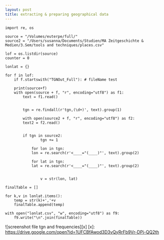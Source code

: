 ```yaml
---
layout: post
title: extracting & preparing geographical data
---
```



	import re, os

	source = "/Volumes/euterpe/full/"
	source2 = "/Users/susanna/Documents/Studien/MA Zeitgeschichte & Medien/3.Sem/tools and techniques/places.csv"

	lof = os.listdir(source)
	counter = 0 

	lonlat = {}

	for f in lof:
	    if f.startswith("TGNOut_Full"): # fileName test

		print(source+f)     
		with open(source + f, "r", encoding="utf8") as f1:
		    text = f1.read()


		    tgn = re.findall(r'tgn,(\d+)', text).group(1)

		    with open(source2 + f, "r", encoding="utf8") as f2:
		    text2 = f2.read()


		    if tgn in source2:
					tgn += 1

			    for lon in tgn:
				lon = re.search(r'<____="(____)"', text).group(2)

			    for lat in tgn:
				lat = re.search(r'<____="(____)"', text).group(2)


					v = str(lon, lat)

	finalTable = []

	for k,v in lonlat.items():
		temp = str(k)+','+v
		finalTable.append(temp)

	with open("lonlat.csv", "w", encoding="utf8") as f9:
		f9.write("\n".join(finalTable))
 
 
 ![screenshot file tgn and frequencies][x]
 [x]: https://drive.google.com/open?id=1UFCBfAwod3D3vQyRrFb9Vr-DPj-QQ2th
